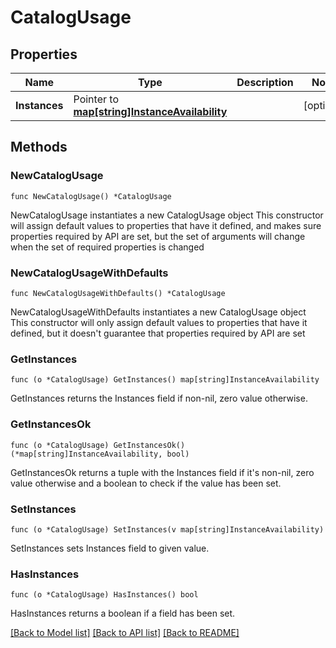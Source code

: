 # CatalogUsage

## Properties

Name | Type | Description | Notes
------------ | ------------- | ------------- | -------------
**Instances** | Pointer to [**map[string]InstanceAvailability**](InstanceAvailability.md) |  | [optional] 

## Methods

### NewCatalogUsage

`func NewCatalogUsage() *CatalogUsage`

NewCatalogUsage instantiates a new CatalogUsage object
This constructor will assign default values to properties that have it defined,
and makes sure properties required by API are set, but the set of arguments
will change when the set of required properties is changed

### NewCatalogUsageWithDefaults

`func NewCatalogUsageWithDefaults() *CatalogUsage`

NewCatalogUsageWithDefaults instantiates a new CatalogUsage object
This constructor will only assign default values to properties that have it defined,
but it doesn't guarantee that properties required by API are set

### GetInstances

`func (o *CatalogUsage) GetInstances() map[string]InstanceAvailability`

GetInstances returns the Instances field if non-nil, zero value otherwise.

### GetInstancesOk

`func (o *CatalogUsage) GetInstancesOk() (*map[string]InstanceAvailability, bool)`

GetInstancesOk returns a tuple with the Instances field if it's non-nil, zero value otherwise
and a boolean to check if the value has been set.

### SetInstances

`func (o *CatalogUsage) SetInstances(v map[string]InstanceAvailability)`

SetInstances sets Instances field to given value.

### HasInstances

`func (o *CatalogUsage) HasInstances() bool`

HasInstances returns a boolean if a field has been set.


[[Back to Model list]](../README.md#documentation-for-models) [[Back to API list]](../README.md#documentation-for-api-endpoints) [[Back to README]](../README.md)


